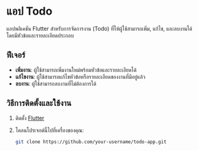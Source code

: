 # แอป Todo

แอปพลิเคชัน Flutter สำหรับการจัดการงาน (Todo) ที่ให้ผู้ใช้สามารถเพิ่ม, แก้ไข, และลบงานได้ โดยมีหัวข้อและรายละเอียดประกอบ

## ฟีเจอร์

- **เพิ่มงาน**: ผู้ใช้สามารถเพิ่มงานใหม่พร้อมหัวข้อและรายละเอียดได้
- **แก้ไขงาน**: ผู้ใช้สามารถแก้ไขหัวข้อหรือรายละเอียดของงานที่มีอยู่แล้ว
- **ลบงาน**: ผู้ใช้สามารถลบงานที่ไม่ต้องการได้

## วิธีการติดตั้งและใช้งาน

1. ติดตั้ง [Flutter](https://flutter.dev/docs/get-started/install)
2. โคลนโปรเจกต์นี้ไปที่เครื่องของคุณ:

   ```bash
   git clone https://github.com/your-username/todo-app.git
